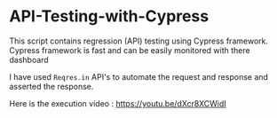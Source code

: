 # API-Testing-with-Cypress
This script contains regression (API) testing using Cypress framework. Cypress framework is fast and can be easily monitored with there dashboard


I have used ```Reqres.in``` API's to automate the request and response and asserted the response.

Here is the execution video : https://youtu.be/dXcr8XCWidI
